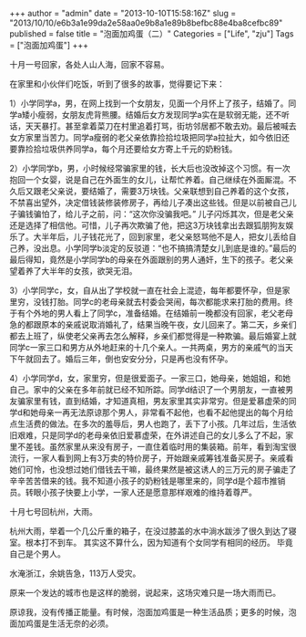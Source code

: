 +++
author = "admin"
date = "2013-10-10T15:58:16Z"
slug = "2013/10/10/e6b3a1e99da2e58aa0e9b8a1e89b8befbc88e4ba8cefbc89"
published = false
title = "泡面加鸡蛋（二）"
Categories = ["Life", "zju"]
Tags = ["泡面加鸡蛋"]
+++

十月一号回家，各处人山人海，回家不容易。

在家里和小伙伴们吃饭，听到了很多的故事，觉得要记下来：

1）小学同学a，男，在网上找到一个女朋友，见面一个月怀上了孩子，结婚了。同学a矮小瘦弱，女朋友虎背熊腰。结婚后女方发现同学a实在是软弱无能，还不听话，天天暴打。甚至拿着菜刀在村里追着打骂，街坊邻居都不敢去劝。最后被喊去女方家里当苦力。同学a瘦弱的老父亲依靠捡拾垃圾把同学a拉扯大，如今依旧还要靠捡拾垃圾供养同学a，每个月还要给女方寄上千元的奶粉钱。

2）小学同学b，男，小时候经常骗家里的钱，长大后也没改掉这个习惯。有一次抱回一个女婴，说是自己在外面生的女儿，让帮忙养着。自己继续在外面厮混。不久后又跟老父亲说，要结婚了，需要3万块钱。父亲联想到自己养着的这个女孩，不禁喜出望外，决定借钱装修装修房子，再给儿子凑出这些钱。但是以前被自己儿子骗钱骗怕了，给儿子之前，问：“这次你没骗我吧。” 儿子闪烁其次，但是老父亲还是选择了相信他。可惜，儿子再次欺骗了他，把这3万块钱拿出去跟狐朋狗友娱乐了。大半年后，儿子钱花光了，回到家里，老父亲怒骂他不是人，把女儿丢给自己养，没出息。小学同学b淡定的反驳道：“也不搞搞清楚女儿到底是谁的。”最后的最后得知，竟然是小学同学b的母亲在外面跟别的男人通奸，生下的孩子。老父亲望着养了大半年的女孩，欲哭无泪。

3）小学同学c，女，自从出了学校就一直在社会上混迹，每年都要怀孕，但是家里穷，没钱打胎。同学c的老母亲就去村委会哭闹，每次都能求来打胎的费用。终于有个外地的男人看上了同学c，准备结婚。在结婚前一晚都没有回家，老父老母急的都跟原本的亲戚说取消婚礼了，结果当晚午夜，女儿回来了。第二天，乡亲们都去上班了，纵使老父亲再去怎么解释，乡亲们都觉得是一种欺骗。最后婚宴上就同学c一家三口和男方从外地赶来的十几个亲人。一共两桌，男方的亲戚气的当天下午就回去了。婚后三年，倒也安安分分，只是再也没有怀孕。

4）小学同学d，女，家里穷，但是很爱面子。一家三口，她母亲，她姐姐，和她自己。家中的父亲在多年前就已经不知所踪。同学d结识了一个男朋友，一直被男友骗家里有钱，直到结婚，才知道真相，男友家里其实非常穷。但是爱慕虚荣的同学d和她母亲一再无法原谅那个男人，非常看不起他，也看不起他提出的每个月给点生活费的做法。在多次的羞辱后，男人也跑了，丢下了小孩。几年过后，生活依旧艰难，只是同学d的老母亲依旧爱慕虚荣，在外讲述自己的女儿多么了不起，家里不差钱。虽然家里从来没有房子，一直住着临时用的集装箱。前年，看到淘宝很流行，一家人看到网上有3万卖的特价房子，开始跟亲戚筹钱准备买房子。亲戚看她们可怜，也没想过她们借钱去干嘛，最终果然是被这诱人的三万元的房子骗走了辛辛苦苦借来的钱。我不知道小孩子的奶粉钱是哪里来的，同学d是个超市推销员。转眼小孩子快要上小学，一家人还是愿意那样艰难的维持着尊严。


十月七号回杭州，大雨。

杭州大雨，举着一个几公斤重的箱子，在没过膝盖的水中淌水跋涉了很久到达了寝室。根本打不到车。
其实这不算什么，因为知道有个女同学有相同的经历。
毕竟自己是个男人。

水淹浙江，余姚告急，113万人受灾。

原来一个发达的城市也是这样的脆弱，说起来，这场灾难只是一场大雨而已。


原谅我，没有传播正能量。有时候，泡面加鸡蛋是一种生活品质；更多的时候，泡面加鸡蛋是生活无奈的必须。

